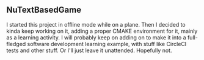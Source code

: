## NuTextBasedGame

I started this project in offline mode while on a plane. Then I decided to kinda keep working on it, adding a proper CMAKE environment for it, mainly as a learning activity. I will probably keep on adding on to make it into a full-fledged software development learning example, with stuff like CircleCI tests and other stuff. Or I'll just leave it unattended. Hopefully not.

